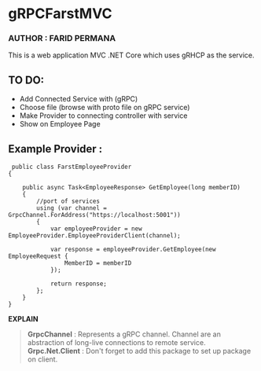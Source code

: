 # gRPCFarstMVC 
### AUTHOR : FARID PERMANA

This is a web application MVC .NET Core which uses gRHCP as the service.

## TO DO: 
 -  Add Connected Service with (gRPC)
 -  Choose file (browse with proto file on gRPC service)
 -  Make Provider to connecting controller with service
 -  Show on Employee Page


## Example Provider :

     public class FarstEmployeeProvider
    {

        public async Task<EmployeeResponse> GetEmployee(long memberID)
        {
            //port of services
            using (var channel = GrpcChannel.ForAddress("https://localhost:5001"))
            {
                var employeeProvider = new EmployeeProvider.EmployeeProviderClient(channel);

                var response = employeeProvider.GetEmployee(new EmployeeRequest { 
                    MemberID = memberID 
                });

                return response;
            };
        } 
    }
 

**EXPLAIN**
> **GrpcChannel** : Represents a gRPC channel. Channel are an abstraction of long-live connections to remote service.  
> **Grpc.Net.Client** : Don't forget to add this package to set up package on client.   
